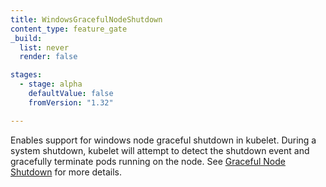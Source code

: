 ```yaml
---
title: WindowsGracefulNodeShutdown
content_type: feature_gate
_build:
  list: never
  render: false

stages:
  - stage: alpha
    defaultValue: false
    fromVersion: "1.32"

---
```

Enables support for windows node graceful shutdown in kubelet.
During a system shutdown, kubelet will attempt to detect the shutdown event
and gracefully terminate pods running on the node. See
[Graceful Node Shutdown](/docs/concepts/architecture/nodes/#graceful-node-shutdown)
for more details.
